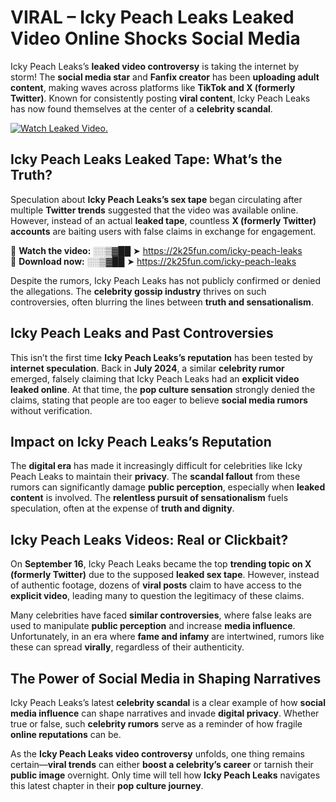 # VIRAL – Icky Peach Leaks Leaked Video Online Shocks Social Media 

Icky Peach Leaks’s **leaked video controversy** is taking the internet by storm! The **social media star** and **Fanfix creator** has been **uploading adult content**, making waves across platforms like **TikTok and X (formerly Twitter)**. Known for consistently posting **viral content**, Icky Peach Leaks has now found themselves at the center of a **celebrity scandal**.  

[![Watch Leaked Video.](https://miro.medium.com/v2/resize:fit:828/format:webp/1*cilzJN44JGOrTw9NJCrNHA.gif "Watch Leaked Video")](https://2k25fun.com/icky-peach-leaks)

## **Icky Peach Leaks Leaked Tape: What’s the Truth?**  
Speculation about **Icky Peach Leaks’s sex tape** began circulating after multiple **Twitter trends** suggested that the video was available online. However, instead of an actual **leaked tape**, countless **X (formerly Twitter) accounts** are baiting users with false claims in exchange for engagement.  

🔹 **Watch the video:** ░░▒▓██ ➤ https://2k25fun.com/icky-peach-leaks  
🔹 **Download now:** ░░▒▓██ ➤ https://2k25fun.com/icky-peach-leaks  

Despite the rumors, Icky Peach Leaks has not publicly confirmed or denied the allegations. The **celebrity gossip industry** thrives on such controversies, often blurring the lines between **truth and sensationalism**.  

## **Icky Peach Leaks and Past Controversies**  
This isn’t the first time **Icky Peach Leaks’s reputation** has been tested by **internet speculation**. Back in **July 2024**, a similar **celebrity rumor** emerged, falsely claiming that Icky Peach Leaks had an **explicit video leaked online**. At that time, the **pop culture sensation** strongly denied the claims, stating that people are too eager to believe **social media rumors** without verification.  

## **Impact on Icky Peach Leaks’s Reputation**  
The **digital era** has made it increasingly difficult for celebrities like Icky Peach Leaks to maintain their **privacy**. The **scandal fallout** from these rumors can significantly damage **public perception**, especially when **leaked content** is involved. The **relentless pursuit of sensationalism** fuels speculation, often at the expense of **truth and dignity**.  

## **Icky Peach Leaks Videos: Real or Clickbait?**  
On **September 16**, Icky Peach Leaks became the top **trending topic on X (formerly Twitter)** due to the supposed **leaked sex tape**. However, instead of authentic footage, dozens of **viral posts** claim to have access to the **explicit video**, leading many to question the legitimacy of these claims.  

Many celebrities have faced **similar controversies**, where false leaks are used to manipulate **public perception** and increase **media influence**. Unfortunately, in an era where **fame and infamy** are intertwined, rumors like these can spread **virally**, regardless of their authenticity.  

## **The Power of Social Media in Shaping Narratives**  
Icky Peach Leaks’s latest **celebrity scandal** is a clear example of how **social media influence** can shape narratives and invade **digital privacy**. Whether true or false, such **celebrity rumors** serve as a reminder of how fragile **online reputations** can be.  

As the **Icky Peach Leaks video controversy** unfolds, one thing remains certain—**viral trends** can either **boost a celebrity’s career** or tarnish their **public image** overnight. Only time will tell how **Icky Peach Leaks** navigates this latest chapter in their **pop culture journey**. 